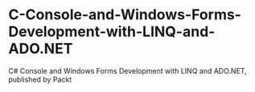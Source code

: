 # C-Console-and-Windows-Forms-Development-with-LINQ-and-ADO.NET
C# Console and Windows Forms Development with LINQ and ADO.NET, published by Packt
